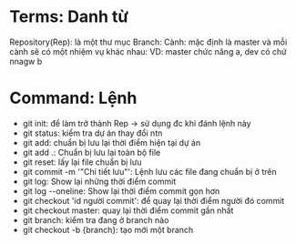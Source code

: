 # Terms: Danh từ
Repository(Rep): là một thư mục 
Branch: Cành: mặc định là master và mỗi cành sẽ có một nhiệm vụ khác nhau: VD: master chức năng a, dev có chứ nnagw b
# Command: Lệnh
- git init: để làm trở thành Rep -> sử dụng đc khi đánh lệnh này
- git status: kiểm tra dự án thay đổi ntn
- git add: chuẩn bị lưu lại thời điểm hiện tại dự án
- git add .: Chuẩn bị lưu lại toàn bộ file
- git reset: lấy lại file chuẩn bị lưu
- git commit -m '"Chi tiết lưu"': Lệnh lưu các file đang chuẩn bị ở trên
- git log: Show lại những thời điểm commit  
- git log --oneline: Show lại thời điểm commit gọn hơn
- git checkout 'id người commit': để quay lại thời điểm người đó commit
- git checkout master: quay lại thời điểm commit gần nhất
- git branch: kiểm tra đang ở branch nào
- git checkout -b {branch}: tạo mới một branch